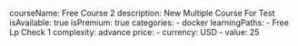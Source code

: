 courseName: Free Course 2
description: New Multiple Course For Test
isAvailable: true
isPremium: true
categories: 
    - docker
learningPaths: 
    - Free Lp Check 1
complexity: advance
price:
    - currency: USD
    - value: 25
